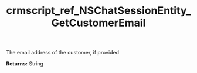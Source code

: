 ﻿---
title: crmscript_ref_NSChatSessionEntity_GetCustomerEmail
description: String NSChatSessionEntity.GetCustomerEmail()
intellisense: NSChatSessionEntity.GetCustomerEmail
keywords: NSChatSessionEntity, GetCustomerEmail
so.topic: reference
---

The email address of the customer, if provided

**Returns:** String


